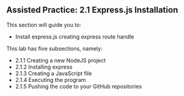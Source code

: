 ## Assisted Practice: 2.1 Express.js Installation

This section will guide you to: 

- Install express.js creating express route handle


This lab has five subsections, namely:
 - 2.1.1 Creating a new NodeJS project
- 2.1.2 Installing express 
 - 2.1.3 Creating a JavaScript file
- 2.1.4 Executing the program
 - 2.1.5 Pushing the code to your GitHub repositories